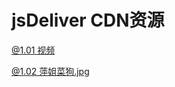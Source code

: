 
# jsDeliver CDN资源
[@1.01 视频](https://cdn.jsdelivr.net/gh/lee981265/CDN@1.0.1/test.mp4)

[@1.02 萍姐菜狗.jpg](https://cdn.jsdelivr.net/gh/lee981265/CDN@1.02/img/caigou.jpg)   

